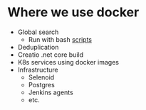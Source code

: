 # Where we use docker 

* Global search
	* Run with bash [scripts](https://github.com/Advance-Technologies-Foundation/gs-docker-docs/tree/master/Docker)
* Deduplication
* Creatio .net core build
* K8s services using docker images
* Infrastructure
	* Selenoid
	* Postgres 
	* Jenkins agents
	* etc.
